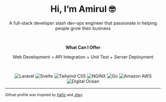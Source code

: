<h1 align='center'>Hi, I’m Amirul 🤓</h1>

<p align='center'>
	A full-stack developer slash dev-ops engineer that passionate in helping people grow their business
</p>

<br>

<p align='center'><strong>What Can I Offer</strong></p>

<p align='center'>
 	Web Development + API Integration + Unit Test + Server Deployment
</p>

<br>

<p align='center'>
	<img alt="Laravel" src="https://img.shields.io/badge/Laravel-%23fd1303.svg?style=for-the-badge&logo=laravel&logoColor=white"/>
	<img alt="Svelte" src="https://img.shields.io/badge/Svelte-%23FF3E00.svg?style=for-the-badge&logo=svelte&logoColor=white"/>
<!-- 	<img alt="InertiaJS" src="https://img.shields.io/badge/Inertia_JS-%238d5aea.svg?style=for-the-badge&logo=inertiajs&logoColor=white"/> -->
	<img alt="Tailwind CSS" src="https://img.shields.io/badge/Tailwind_CSS-%2306B6D4.svg?style=for-the-badge&logo=tailwind-css&logoColor=white"/>
	<img alt="NGINX" src="https://img.shields.io/badge/Nginx-%23009639.svg?style=for-the-badge&logo=nginx&logoColor=white" />
<!-- 	<img alt="PHP" src="https://img.shields.io/badge/php-%23777BB4.svg?style=for-the-badge&logo=php&logoColor=white"/> -->
	<img alt="Go" src="https://img.shields.io/badge/go-%2300ADD8.svg?style=for-the-badge&logo=go&logoColor=white"/>
<!-- 	<img alt="RunCloud" src="https://img.shields.io/badge/runcloud-%23232F3E.svg?style=for-the-badge&logo=runcloud&logoColor=white"/> -->
	<img alt="Amazon AWS" src="https://img.shields.io/badge/aws-%23232F3E.svg?style=for-the-badge&logo=amazon-aws&logoColor=white"/>
	<img alt="Digital Ocean" src="https://img.shields.io/badge/digital_ocean-%230080FF.svg?style=for-the-badge&logo=digitalocean&logoColor=white"/>
</p>

---

<sub>Github profile was inspired by [Hafiz](https://github.com/kurkurzz) and [Jhey](https://github.com/jh3y)</sub>
